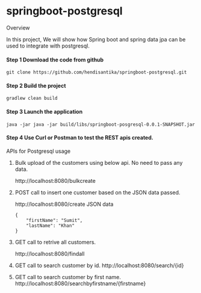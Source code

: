 # springboot-postgresql
Overview

In this project, We will show how Spring boot and spring data jpa can be used to integrate with postgresql.

#### Step 1 Download the code from github

`git clone https://github.com/hendisantika/springboot-postgresql.git`

#### Step 2 Build the project

`gradlew clean build`

#### Step 3 Launch the application

`java -jar java -jar build/libs/springboot-posgresql-0.0.1-SNAPSHOT.jar`

#### Step 4 Use Curl or Postman to test the REST apis created.

APIs for Postgresql usage

1. Bulk upload of the customers using below api. No need to pass any data.

    http://localhost:8080/bulkcreate

2. POST call to insert one customer based on the JSON data passed.

    http://localhost:8080/create
    JSON data
    ```
    {
        "firstName": "Sumit",
        "lastName": "Khan"
    }
    ```

3. GET call to retrive all customers.

    http://localhost:8080/findall

4. GET call to search customer by id. http://localhost:8080/search/{id}

5. GET call to search customer by first name. http://localhost:8080/searchbyfirstname/{firstname}
